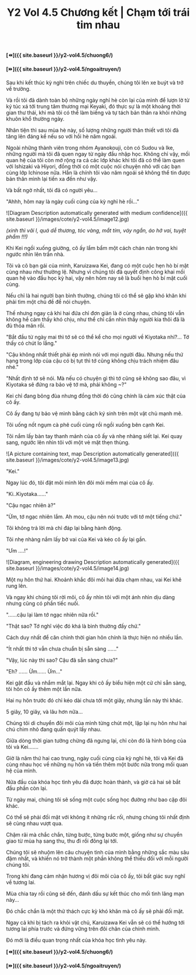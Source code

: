 ﻿---
layout: post
title: Y2 Vol 4.5 Chương kết | Chạm tới trái tim nhau
permalink: /y2-vol4.5/chuongket/
---

**[⏪]({{ site.baseurl }}/y2-vol4.5/chuong6/)**

**[⏩]({{ site.baseurl }}/y2-vol4.5/ngoaitruyen/)**

Sau khi kết thúc kỳ nghỉ trên chiếc du thuyền, chúng tôi lên xe buýt và trở về trường.

Và rồi tôi đã dành toàn bộ những ngày nghỉ hè còn lại của mình để lượn lờ từ ký túc xá tới trung tâm thương mại Keyaki, đó thực sự là một khoảng thời gian thư thái, khi mà tôi có thể làm biếng và tự tách bản thân ra khỏi những khuôn khổ thường ngày.

Nhân tiện thì sau mùa hè này, số lượng những người thân thiết với tôi đã tăng lên đáng kể nếu so với hồi hè năm ngoái.

Ngoài những thành viên trong nhóm Ayanokouji, còn có Sudou và Ike, những người mà tôi đã quen ngay từ ngày đầu nhập học. Không chỉ vậy, mối quan hệ của tôi còn mở rộng ra cả các lớp khác khi tôi đã có thể làm quen với Ishizaki và Hiyori, đồng thời có một cuộc nói chuyện nhỏ với các bạn cùng lớp Ichinose nữa. Hẳn là chính tôi vào năm ngoái sẽ không thể tin được bản thân mình lại tiến xa đến như vậy.

Và bất ngờ nhất, tôi đã có người yêu\...

\"Ahhh, hôm nay là ngày cuối cùng của kỳ nghỉ hè rồi\...\"

![Diagram Description automatically generated with medium confidence]({{ site.baseurl }}/images/cote/y2-vol4.5/image12.jpg)

*(xinh thì vãi l, quá dễ thương, tóc vàng, mắt tím, váy ngắn, áo hở vai, tuyệt phẩm !!!)*

Khi Kei ngồi xuống giường, cô ấy lẩm bẩm một cách chán nản trong khi ngước nhìn lên trần nhà.

Tôi và cô bạn gái của mình, Karuizawa Kei, đang có một cuộc hẹn hò bí mật cùng nhau như thường lệ. Nhưng vì chúng tôi đã quyết định công khai mối quan hệ vào đầu học kỳ hai, vậy nên hôm nay sẽ là buổi hẹn hò bí mật cuối cùng.

Nếu chỉ là hai người bạn bình thường, chúng tôi có thể sẽ gặp khó khăn khi phải tìm một chủ đề để nói chuyện.

Thế nhưng ngay cả khi hai đứa chỉ đơn giản là ở cùng nhau, chúng tôi vẫn không hề cảm thấy khó chịu, như thể chỉ cần nhìn thấy người kia thôi đã là đủ thỏa mãn rồi.

\"Bắt đầu từ ngày mai thì tớ sẽ có thể kể cho mọi người về Kiyotaka nhỉ?\... Tớ thấy có chút lo lắng.\"

\"Cậu không nhất thiết phải ép mình nói với mọi người đâu. Nhưng nếu thứ hạng trong lớp của cậu có bị tụt thì tớ cũng không chịu trách nhiệm đâu nhé.\"

\"Nhất định tớ sẽ nói. Mà nếu có chuyện gì thì tớ cũng sẽ không sao đâu, vì Kiyotaka sẽ đứng ra bảo vệ tớ mà, phải không \~?\"

Kei chỉ đang bông đùa nhưng đồng thời đó cũng chính là cảm xúc thật của cô ấy.

Cô ấy đang tự bảo vệ mình bằng cách ký sinh trên một vật chủ mạnh mẽ.

Tôi uống nốt ngụm cà phê cuối cùng rồi ngồi xuống bên cạnh Kei.

Tôi nắm lấy bàn tay thanh mảnh của cô ấy và nhẹ nhàng siết lại. Kei quay sang, ngước lên nhìn tôi với một vẻ mặt thẹn thùng.

![A picture containing text, map Description automatically generated]({{ site.baseurl }}/images/cote/y2-vol4.5/image13.jpg)

\"Kei.\"

Ngay lúc đó, tôi đặt môi mình lên đôi môi mềm mại của cô ấy.

\"Ki..Kiyotaka\...\...\"

\"Cậu ngạc nhiên à?\"

"Ừm, tớ ngạc nhiên lắm. Ah mou, cậu nên nói trước với tớ một tiếng chứ."

Tôi không trả lời mà chỉ đáp lại bằng hành động.

Tôi nhẹ nhàng nắm lấy bờ vai của Kei và kéo cô ấy lại gần.

\"Ưm \....!\"

![Diagram, engineering drawing Description automatically generated]({{ site.baseurl }}/images/cote/y2-vol4.5/image14.jpg)

Một nụ hôn thứ hai. Khoảnh khắc đôi môi hai đứa chạm nhau, vai Kei khẽ rung lên.

Và ngay khi chúng tôi rời môi, cô ấy nhìn tôi với một ánh nhìn dịu dàng nhưng cũng có phần tiếc nuối.

\"\...\...cậu lại làm tớ ngạc nhiên nữa rồi.\"

\"Thật sao? Tớ nghĩ việc đó khá là bình thường đấy chứ.\"

Cách duy nhất để căn chỉnh thời gian hôn chính là thực hiện nó nhiều lần.

\"Ít nhất thì tớ vẫn chưa chuẩn bị sẵn sàng \...\...\"

\"Vậy, lúc này thì sao? Cậu đã sẵn sàng chưa?\"

\"Eh? \...\... Ừm\...\... Ừm\...\"

Kei gật đầu và nhắm mắt lại. Ngay khi cô ấy biểu hiện một cử chỉ sẵn sàng, tôi hôn cô ấy thêm một lần nữa.

Hai nụ hôn trước đó chỉ kéo dài chưa tới một giây, nhưng lần này thì khác.

5 giây, 10 giây, và lâu hơn nữa\...

Chúng tôi di chuyển đôi môi của mình từng chút một, lặp lại nụ hôn như hai chú chim nhỏ đang quấn quýt lấy nhau.

Giữa dòng thời gian tưởng chừng đã ngưng lại, chỉ còn đó là hình bóng của tôi và Kei\...\....

Giờ là năm thứ hai cao trung, ngày cuối cùng của kỳ nghỉ hè, tôi và Kei đã cùng nhau học về những nụ hôn và tiến thêm một bước nữa trong mối quan hệ của mình.

Nửa đầu của khóa học tình yêu đã được hoàn thành, và giờ cả hai sẽ bắt đầu phần còn lại.

Từ ngày mai, chúng tôi sẽ sống một cuộc sống học đường như bao cặp đôi khác.

Có thể sẽ phải đối mặt với không ít những rắc rối, nhưng chúng tôi nhất định sẽ cùng nhau vượt qua.

Chậm rãi mà chắc chắn, từng bước, từng bước một, giống như sự chuyển giao từ mùa hạ sang thu, thu đi rồi đông lại tới.

Chúng tôi sẽ nhuộm lên câu chuyện tình của mình bằng những sắc màu sâu đậm nhất, và khiến nó trở thành một phần không thể thiếu đối với mỗi người chúng tôi.

Trong khi đang cảm nhận hương vị đôi môi của cô ấy, tôi bất giác suy nghĩ về tương lai.

Mùa chia tay rồi cũng sẽ đến, đánh dấu sự kết thúc cho mối tình lãng mạn này\...

Đó chắc chắn là một thử thách cực kỳ khó khăn mà cô ấy sẽ phải đối mặt.

Ngay cả khi bị tách ra khỏi vật chủ, Karuizawa Kei vẫn sẽ có thể hướng tới tương lai phía trước và đứng vững trên đôi chân của chính mình.

Đó mới là điều quan trọng nhất của khóa học tình yêu này.

**[⏪]({{ site.baseurl }}/y2-vol4.5/chuong6/)**

**[⏩]({{ site.baseurl }}/y2-vol4.5/ngoaitruyen/)**

